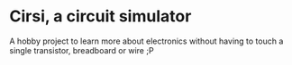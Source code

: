 # Cirsi, a circuit simulator

A hobby project to learn more about electronics without having to touch a single transistor, breadboard or wire ;P
